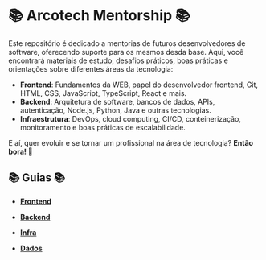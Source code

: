 # 📚 Arcotech Mentorship 📚

Este repositório é dedicado a mentorias de futuros desenvolvedores de software, oferecendo suporte para os mesmos desda base. Aqui, você encontrará materiais de estudo, desafios práticos, boas práticas e orientações sobre diferentes áreas da tecnologia:  

- **Frontend**: Fundamentos da WEB, papel do desenvolvedor frontend, Git, HTML, CSS, JavaScript, TypeScript, React e mais.  
- **Backend**: Arquitetura de software, bancos de dados, APIs, autenticação, Node.js, Python, Java e outras tecnologias.  
- **Infraestrutura**: DevOps, cloud computing, CI/CD, conteinerização, monitoramento e boas práticas de escalabilidade.  

E aí, quer evoluir e se tornar um profissional na área de tecnologia? <b> Então bora! </b>🚀

## 📚 Guias 📚

- **[Frontend](/docs/Front/index.md)**

- **[Backend](/docs/Back/index.md)**

- **[Infra](/docs/Infra/index.md)**

- **[Dados](/docs/Data/index.md)**
